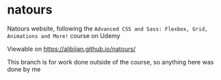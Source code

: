 # natours
Natours website, following the `Advanced CSS and Sass: Flexbox, Grid, Animations and More!` course on Udemy

Viewable on https://alibijan.github.io/natours/

This branch is for work done outside of the course, so anything here was done by me